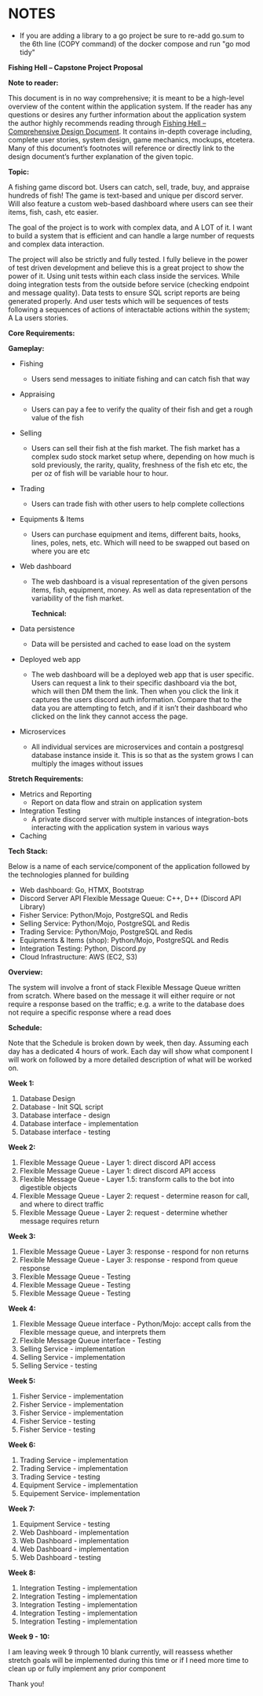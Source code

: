 # NOTES
- If you are adding a library to a go project be sure to re-add go.sum to the 6th line (COPY command) of the docker compose and run "go mod tidy"


**Fishing Hell – Capstone Project Proposal** 

**Note to reader:**

This document is in no way comprehensive; it is meant to be a high-level overview of the content within the application system. If the reader has any questions or desires any further information about the application system the author highly recommends reading through [Fishing Hell – Comprehensive Design Document](https://docs.google.com/document/d/1jgxrtGsgM-mm7dXl3XJ4pR8-fbgXrPShh4YcmxngGvo/edit?usp=sharing). It contains in-depth coverage including, complete user stories, system design, game mechanics, mockups, etcetera. Many of this document’s footnotes will reference or directly link to the design document’s further explanation of the given topic.

**Topic:** 

A fishing game discord bot. Users can catch, sell, trade, buy, and appraise hundreds of fish\! The game is text-based and unique per discord server. Will also feature a custom web-based dashboard where users can see their items, fish, cash, etc easier.

The goal of the project is to work with complex data, and A LOT of it. I want to build a system that is efficient and can handle a large number of requests and complex data interaction.​

The project will also be strictly and fully tested. I fully believe in the power of test driven development and believe this is a great project to show the power of it. Using unit tests within each class inside the services. While doing integration tests from the outside before service (checking endpoint and message quality). Data tests to ensure SQL script reports are being generated properly. And user tests which will be sequences of tests following a sequences of actions of interactable actions within the system; A La users stories.

**Core Requirements:**

**Gameplay:**

* Fishing  
  * Users send messages to initiate fishing and can catch fish that way  
* Appraising  
  * Users can pay a fee to verify the quality of their fish and get a rough value of the fish  
* Selling  
  * Users can sell their fish at the fish market. The fish market has a complex sudo stock market setup where, depending on how much is sold previously, the rarity, quality, freshness of the fish etc etc, the per oz of fish will be variable hour to hour.  
* Trading  
  * Users can trade fish with other users to help complete collections  
* Equipments & Items  
  * Users can purchase equipment and items, different baits, hooks, lines, poles, nets, etc. Which will need to be swapped out based on where you are etc  
* Web dashboard  
  * The web dashboard is a visual representation of the given persons items, fish, equipment, money. As well as data representation of the variability of the fish market.

	**Technical:**

* Data persistence  
  * Data will be persisted and cached to ease load on the system  
* Deployed web app  
  * The web dashboard will be a deployed web app that is user specific. Users can request a link to their specific dashboard via the bot, which will then DM them the link. Then when you click the link it captures the users discord auth information. Compare that to the data you are attempting to fetch, and if it isn’t their dashboard who clicked on the link they cannot access the page.  
* Microservices  
  * All individual services are microservices and contain a postgresql database instance inside it. This is so that as the system grows I can multiply the images without issues

**Stretch Requirements:**

* Metrics and Reporting  
  * Report on data flow and strain on application system  
* Integration Testing  
  * A private discord server with multiple instances of integration-bots interacting with the application system in various ways  
* Caching

**Tech Stack:**

Below is a name of each service/component of the application followed by the technologies planned for building

* Web dashboard: Go, HTMX, Bootstrap  
* Discord Server API Flexible Message Queue: C++, D++ (Discord API Library)  
* Fisher Service: Python/Mojo, PostgreSQL and Redis  
* Selling Service: Python/Mojo, PostgreSQL and Redis  
* Trading Service: Python/Mojo, PostgreSQL and Redis  
* Equipments & Items (shop): Python/Mojo, PostgreSQL and Redis  
* Integration Testing: Python, Discord.py  
* Cloud Infrastructure: AWS (EC2, S3)

**Overview:**

The system will involve a front of stack Flexible Message Queue written from scratch. Where based on the message it will either require or not require a response based on the traffic; e.g. a write to the database does not require a specific response where a read does 

**Schedule:**

Note that the Schedule is broken down by week, then day. Assuming each day has a dedicated 4 hours of work. Each day will show what component I will work on followed by a more detailed description of what will be worked on.

**Week 1:**

1. Database Design  
2. Database \- Init SQL script  
3. Database interface \- design  
4. Database interface \- implementation  
5. Database interface \- testing

**Week 2:**

1. Flexible Message Queue \- Layer 1: direct discord API access  
2. Flexible Message Queue \- Layer 1: direct discord API access  
3. Flexible Message Queue \- Layer 1.5: transform calls to the bot into digestible objects  
4. Flexible Message Queue \- Layer 2: request \- determine reason for call, and where to direct traffic  
5. Flexible Message Queue \- Layer 2: request \- determine whether message requires return

**Week 3:**

1. Flexible Message Queue \- Layer 3: response \- respond for non returns  
2. Flexible Message Queue \- Layer 3: response \- respond from queue response  
3. Flexible Message Queue \- Testing  
4. Flexible Message Queue \- Testing  
5. Flexible Message Queue \- Testing

**Week 4:**

1. Flexible Message Queue interface \- Python/Mojo: accept calls from the Flexible message queue, and interprets them  
2. Flexible Message Queue interface \- Testing  
3. Selling Service \- implementation  
4. Selling Service \- implementation  
5. Selling Service \- testing

**Week 5:**

1. Fisher Service \- implementation  
2. Fisher Service \- implementation  
3. Fisher Service \- implementation  
4. Fisher Service \- testing  
5. Fisher Service \- testing

**Week 6:**

1. Trading Service \- implementation  
2. Trading Service \- implementation  
3. Trading Service \- testing  
4. Equipment Service \- implementation  
5. Equipement Service- implementation

**Week 7:**

1. Equipment Service \- testing  
2. Web Dashboard \- implementation  
3. Web Dashboard \- implementation  
4. Web Dashboard \- implementation  
5. Web Dashboard \- testing

**Week 8:**

1. Integration Testing \- implementation  
2. Integration Testing \- implementation  
3. Integration Testing \- implementation  
4. Integration Testing \- implementation  
5. Integration Testing \- implementation

**Week 9 \- 10:**

I am leaving week 9 through 10 blank currently, will reassess whether stretch goals will be implemented during this time or if I need more time to clean up or fully implement any prior component

Thank you\!

	
